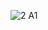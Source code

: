 ![2 A1](https://user-images.githubusercontent.com/70837905/111794340-b4b59c80-88f8-11eb-909a-ad81ba23c98b.PNG)
